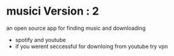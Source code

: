 # musici Version : 2
an open source app for finding music and downloading

* spotify and youtube
* if you werent seccessful for downloing from youtube try vpn


